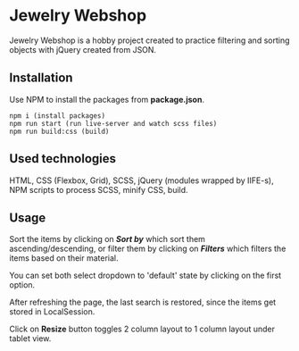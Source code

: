 # Jewelry Webshop

Jewelry Webshop is a hobby project created to practice filtering and sorting objects with jQuery created from JSON.

## Installation

Use NPM to install the packages from **package.json**.

```
npm i (install packages)
npm run start (run live-server and watch scss files)
npm run build:css (build)
```

## Used technologies
HTML, CSS (Flexbox, Grid), SCSS, jQuery (modules wrapped by IIFE-s), NPM scripts to process SCSS, minify CSS, build.

## Usage
Sort the items by clicking on ***Sort by*** which sort them ascending/descending, or filter them by clicking on ***Filters*** which filters the items based on their material.

You can set both select dropdown to 'default' state by clicking on the first option.

After refreshing the page, the last search is restored, since the items get stored in LocalSession.

Click on **Resize** button toggles 2 column layout to 1 column layout under tablet view.